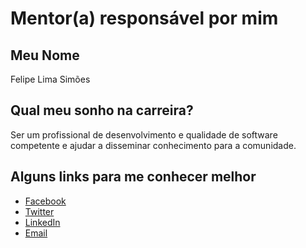 # Mentor(a) responsável por mim

## Meu Nome

Felipe Lima Simões

## Qual meu sonho na carreira?

Ser um profissional de desenvolvimento e qualidade de software competente e ajudar a disseminar conhecimento para a comunidade.

## Alguns links para me conhecer melhor

- [Facebook](https://www.facebook.com/simoesfe)
- [Twitter](https://twitter.com/simoescid)
- [LinkedIn](https://www.linkedin.com/in/felipelsimoes/)
- [Email](mailto:felipe_lima_simoes@hotmail.com)
